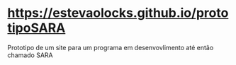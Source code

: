 # https://estevaolocks.github.io/prototipoSARA
Prototipo de um site para um programa em desenvovlimento até então chamado SARA
